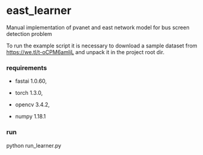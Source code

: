 # east_learner
Manual implementation of pvanet and east network model for bus screen detection problem

To run the example script it is necessary to download a sample dataset from https://we.tl/t-oCPM6amljL
and unpack it in the project root dir.

### requirements
- fastai 1.0.60, 

- torch 1.3.0,

- opencv 3.4.2,

- numpy 1.18.1

### run
python run_learner.py
